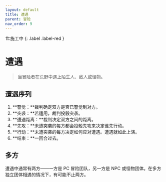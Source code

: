```yaml
---
layout: default
title: 遭遇
parent: 冒险
nav_order: 9
---
```


🏗️施工中
{: .label .label-red }

# 遭遇

> 当冒险者在荒野中遇上陌生人、敌人或怪物。

## 遭遇序列

1. **警觉：**裁判确定双方是否已警觉到对方。
2. **突袭：**若适用，裁判投骰突袭。
3. **遭遇距离：**裁判决定双方之间的距离。
4. **先攻：**未遭突袭的每方都会投骰先攻来决定谁先行动。
5. **行动：**未遭突袭的每方决定如何应对遭遇。遭遇就如此上演。
6. **结束：**一回合过去。

## 多方

遭遇中通常有两方——一方是 PC 冒险团队，另一方是 NPC 或怪物团体。在多方独立团体相遇的情况下，有可能不止两方。
